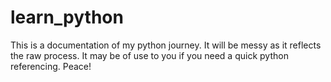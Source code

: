 # learn_python
This is a documentation of my python journey. It will be messy as it reflects the raw process. It may be of use to you if you need a quick python referencing. Peace!
